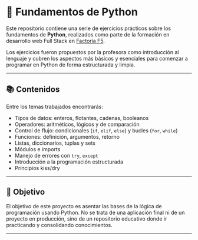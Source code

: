 # 🐍 Fundamentos de Python

Este repositorio contiene una serie de ejercicios prácticos sobre los fundamentos de **Python**, realizados como parte de la formación en desarrollo web Full Stack en [Factoría F5](https://www.factoriaf5.org/).

Los ejercicios fueron propuestos por la profesora como introducción al lenguaje y cubren los aspectos más básicos y esenciales para comenzar a programar en Python de forma estructurada y limpia.

---

## 📚 Contenidos

Entre los temas trabajados encontrarás:

- Tipos de datos: enteros, flotantes, cadenas, booleanos
- Operadores: aritméticos, lógicos y de comparación
- Control de flujo: condicionales (`if`, `elif`, `else`) y bucles (`for`, `while`)
- Funciones: definición, argumentos, retorno
- Listas, diccionarios, tuplas y sets
- Módulos e imports
- Manejo de errores con `try`, `except`
- Introducción a la programación estructurada
- Principios kiss/dry

---

## 🧠 Objetivo

El objetivo de este proyecto es asentar las bases de la lógica de programación usando Python. No se trata de una aplicación final ni de un proyecto en producción, sino de un repositorio educativo donde ir practicando y consolidando conocimientos.

---


